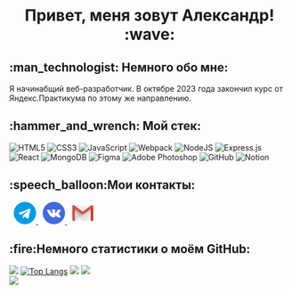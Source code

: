 <h1 align="center">Привет, меня зовут Александр! :wave: </h1>
<h2>:man_technologist: Немного обо мне:</h2>Я начинабщий веб-разработчик. В октябре 2023 года закончил курс от Яндекс.Практикума по этому же направлению.
<h2>:hammer_and_wrench: Мой стек:</h2>

![HTML5](https://img.shields.io/badge/html5-%23E34F26.svg?style=for-the-badge&logo=html5&logoColor=white)
![CSS3](https://img.shields.io/badge/css3-%231572B6.svg?style=for-the-badge&logo=css3&logoColor=white)
![JavaScript](https://img.shields.io/badge/javascript-%23323330.svg?style=for-the-badge&logo=javascript&logoColor=%23F7DF1E)
![Webpack](https://img.shields.io/badge/webpack-%238DD6F9.svg?style=for-the-badge&logo=webpack&logoColor=black)
![NodeJS](https://img.shields.io/badge/node.js-6DA55F?style=for-the-badge&logo=node.js&logoColor=white)
![Express.js](https://img.shields.io/badge/express.js-%23404d59.svg?style=for-the-badge&logo=express&logoColor=%2361DAFB)
![React](https://img.shields.io/badge/react-%2320232a.svg?style=for-the-badge&logo=react&logoColor=%2361DAFB)
![MongoDB](https://img.shields.io/badge/MongoDB-%234ea94b.svg?style=for-the-badge&logo=mongodb&logoColor=white)
![Figma](https://img.shields.io/badge/figma-%23F24E1E.svg?style=for-the-badge&logo=figma&logoColor=white)
![Adobe Photoshop](https://img.shields.io/badge/adobe%20photoshop-%2331A8FF.svg?style=for-the-badge&logo=adobe%20photoshop&logoColor=white)
![GitHub](https://img.shields.io/badge/github-%23121011.svg?style=for-the-badge&logo=github&logoColor=white)
![Notion](https://img.shields.io/badge/Notion-%23000000.svg?style=for-the-badge&logo=notion&logoColor=white)

<h2>:speech_balloon:Мои контакты:</h2>
&nbsp;
<a href='https://t.me/A1exandrGer' target='_blank' text-decoration='none'>
<img src='./icons/Telegram.png' width ='40px'>
</a>
&nbsp;
<a href='https://vk.com/id68199797' target='_blank' text-decoration='none'>
<img src='./icons/Vk.png' width ='40px'>
</a>
&nbsp;
<a href='mailto:sashagerasimov55@gmail.com' target='_blank' text-decoration='none'>
<img src='./icons/Gmail.png' width ='40px'>
</a>


<h2>:fire:Немного статистики о моём GitHub:</h2>

![](https://github-profile-summary-cards.vercel.app/api/cards/stats?username=AlexandrGer)
[![Top Langs](https://github-readme-stats.vercel.app/api/top-langs/?username=AlexandrGer)](https://github.com/AlexandrGer/github-readme-stats)
![](https://github-profile-summary-cards.vercel.app/api/cards/repos-per-language?username=AlexandrGer)
![](https://github-profile-summary-cards.vercel.app/api/cards/profile-details?username=AlexandrGer)
<br>
![](https://komarev.com/ghpvc/?username=AlexandrGer)
